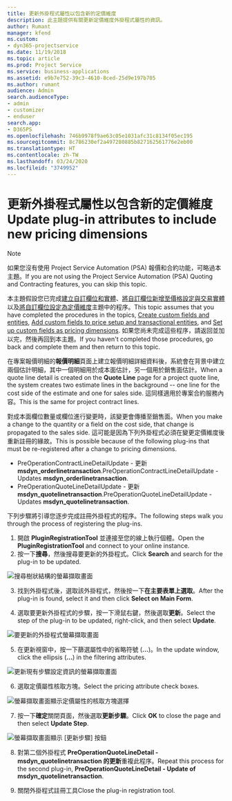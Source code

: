 ```yaml
---
title: 更新外掛程式屬性以包含新的定價維度
description: 此主題提供有關更新定價維度外掛程式屬性的資訊。
author: Rumant
manager: kfend
ms.custom:
- dyn365-projectservice
ms.date: 11/19/2018
ms.topic: article
ms.prod: Project Service
ms.service: business-applications
ms.assetid: e9b7e752-39c3-4610-8ced-25d9e197b705
ms.author: rumant
audience: Admin
search.audienceType:
- admin
- customizer
- enduser
search.app:
- D365PS
ms.openlocfilehash: 746b9978f9ae63c05e1031afc31c8134f05ec195
ms.sourcegitcommit: 8c786230ef2a497280885b827162561776e2eb00
ms.translationtype: HT
ms.contentlocale: zh-TW
ms.lasthandoff: 03/24/2020
ms.locfileid: "3749952"
---
```

# <a name="update-plug-in-attributes-to-include-new-pricing-dimensions"></a><span data-ttu-id="05f50-103">更新外掛程式屬性以包含新的定價維度</span><span class="sxs-lookup"><span data-stu-id="05f50-103">Update plug-in attributes to include new pricing dimensions</span></span>

> [!NOTE]
> <span data-ttu-id="05f50-104">如果您沒有使用 Project Service Automation (PSA) 報價和合約功能，可略過本主題。</span><span class="sxs-lookup"><span data-stu-id="05f50-104">If you are not using the Project Service Automation (PSA) Quoting and Contracting features, you can skip this topic.</span></span>

<span data-ttu-id="05f50-105">本主題假設您已完成[建立自訂欄位和實體](create-custom-fields-entities.md)、[將自訂欄位新增至價格設定與交易實體](field-references.md)以及[將自訂欄位設定為定價維度](set-up-pricing-dimensions.md)主題中的程序。</span><span class="sxs-lookup"><span data-stu-id="05f50-105">This topic assumes that you have completed the procedures in the topics, [Create custom fields and entities](create-custom-fields-entities.md), [Add custom fields to price setup and transactional entities](field-references.md), and [Set up custom fields as pricing dimensions](set-up-pricing-dimensions.md).</span></span> <span data-ttu-id="05f50-106">如果您尚未完成這些程序，請返回並加以完，然後再回到本主題。</span><span class="sxs-lookup"><span data-stu-id="05f50-106">If you haven't completed those procedures, go back and complete them and then return to this topic.</span></span>

<span data-ttu-id="05f50-107">在專案報價明細的**報價明細**頁面上建立報價明細詳細資料後，系統會在背景中建立兩個估計明細，其中一個明細用於成本面估計，另一個用於銷售面估計。</span><span class="sxs-lookup"><span data-stu-id="05f50-107">When a quote line detail is created on the **Quote Line** page for a project quote line, the system creates two estimate lines in the background -- one line for the cost side of the estimate and one for sales side.</span></span> <span data-ttu-id="05f50-108">這同樣適用於專案合約服務內容。</span><span class="sxs-lookup"><span data-stu-id="05f50-108">This is the same  for project contract lines.</span></span>

<span data-ttu-id="05f50-109">對成本面欄位數量或欄位進行變更時，該變更會傳播至銷售面。</span><span class="sxs-lookup"><span data-stu-id="05f50-109">When you make a change to the quantity or a field on the cost side, that change is propagated to the sales side.</span></span> <span data-ttu-id="05f50-110">這可能是因為下列外掛程式必須在變更定價維度後重新註冊的緣故。</span><span class="sxs-lookup"><span data-stu-id="05f50-110">This is possible because of the following plug-ins that must be re-registered after a change to pricing dimensions.</span></span>

- <span data-ttu-id="05f50-111">PreOperationContractLineDetailUpdate - 更新 **msdyn_orderlinetransaction**.</span><span class="sxs-lookup"><span data-stu-id="05f50-111">PreOperationContractLineDetailUpdate - Updates **msdyn_orderlinetransaction**.</span></span>
- <span data-ttu-id="05f50-112">PreOperationQuoteLineDetailUpdate - 更新 **msdyn_quotelinetransaction**.</span><span class="sxs-lookup"><span data-stu-id="05f50-112">PreOperationQuoteLineDetailUpdate - Updates **msdyn_quotelinetransaction**.</span></span>

<span data-ttu-id="05f50-113">下列步驟將引導您逐步完成註冊外掛程式的程序。</span><span class="sxs-lookup"><span data-stu-id="05f50-113">The following steps walk you through the process of registering the plug-ins.</span></span>

1. <span data-ttu-id="05f50-114">開啟 **PluginRegistrationTool** 並連接至您的線上執行個體。</span><span class="sxs-lookup"><span data-stu-id="05f50-114">Open the **PluginRegistrationTool** and connect to your online instance.</span></span>
2. <span data-ttu-id="05f50-115">按一下**搜尋**，然後搜尋要更新的外掛程式。</span><span class="sxs-lookup"><span data-stu-id="05f50-115">Click **Search** and search for the plug-in to be updated.</span></span>

 ![搜尋樹狀結構的螢幕擷取畫面](media/PRT-1.png)

3. <span data-ttu-id="05f50-117">找到外掛程式後，選取該外掛程式，然後按一下**在主要表單上選取**。</span><span class="sxs-lookup"><span data-stu-id="05f50-117">After the plug-in is found, select it and then click **Select on Main Form**.</span></span>

4. <span data-ttu-id="05f50-118">選取要更新外掛程式的步驟，按一下滑鼠右鍵，然後選取**更新**。</span><span class="sxs-lookup"><span data-stu-id="05f50-118">Select the step of the plug-in to be updated, right-click, and then select **Update**.</span></span>

 ![要更新的外掛程式螢幕擷取畫面](media/PRT-2.png)
 
5. <span data-ttu-id="05f50-120">在更新視窗中，按一下篩選屬性中的省略符號 (**...**)。</span><span class="sxs-lookup"><span data-stu-id="05f50-120">In the update window, click the ellipsis (**...**) in the filtering attributes.</span></span>

 ![更新現有步驟設定資訊的螢幕擷取畫面](media/PRT-3.png)
 
6. <span data-ttu-id="05f50-122">選取定價屬性核取方塊。</span><span class="sxs-lookup"><span data-stu-id="05f50-122">Select the pricing attribute check boxes.</span></span>

 ![螢幕擷取畫面顯示定價屬性的核取方塊選擇](media/PRT-4.png)

7. <span data-ttu-id="05f50-124">按一下**確定**關閉頁面，然後選取**更新步驟**。</span><span class="sxs-lookup"><span data-stu-id="05f50-124">Click **OK** to close the page and then select **Update Step**.</span></span>

 ![螢幕擷取畫面顯示 [更新步驟] 按鈕](media/PRT-5.png)
 
8. <span data-ttu-id="05f50-126">對第二個外掛程式 **PreOperationQuoteLineDetail - msdyn_quotelinetransaction 的更新**重複此程序。</span><span class="sxs-lookup"><span data-stu-id="05f50-126">Repeat this process for the second plug-in, **PreOperationQuoteLineDetail - Update of msdyn_quotelinetransaction**.</span></span>

9. <span data-ttu-id="05f50-127">關閉外掛程式註冊工具</span><span class="sxs-lookup"><span data-stu-id="05f50-127">Close the plug-in registration tool.</span></span>

